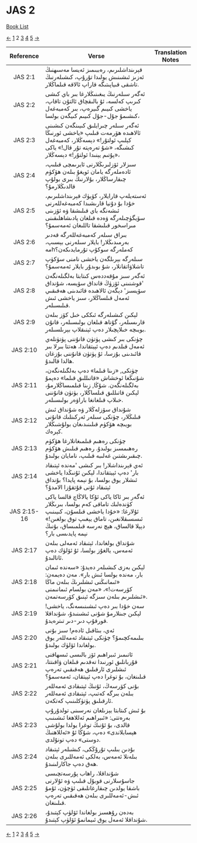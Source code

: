 # JAS 2
[Book List](../README.md)

[<-](./chapter_1.md) [1](./chapter_1.md) 2 [3](./chapter_3.md) [4](./chapter_4.md) [5](./chapter_5.md) [->](./chapter_3.md)

| Reference | Verse | Translation Notes |
|:---------:|-------|-------------------|
|JAS 2:1|قېرىنداشلىرىم، رەببىمىز ئەيسا مەسىھنىڭ ئەزىز ئىشىنىش يولىدا تۇرۇپ، كىشىلەرنىڭ تاشقى قىياپىتىگە قاراپ ئالاقە قىلماڭلار.||
|JAS 2:2|ئەگەر سىلەرنىڭ يىغىنىڭلارغا بىر باي كىشى كىرىپ كەلسە، ئۇ بالىقچاق ئالتۇن تاقاپ، ياخشى كىيىم گىيرەپ، بىر كەمبەغەل كىشىمۇ جۇل-جۇل كىيىم كىيگەن بولسا،||
|JAS 2:3|ئەگەر سىلەر چىرايلىق كىيىنگەن كىشىنى ئالاھىدە ھۆرمەت قىلىپ «ياخشى ئورنىڭا كېلىپ ئولتۇر!» دېسەڭلار، كەمبەغەل كىشىگە، «شۇ تەرەپتە تۇر قال!» ياكى «پۇتىم يېنىدا ئولتۇر!» دېسەڭلار،||
|JAS 2:4|سىزلار ئۆزلىرىڭلارنى ئايرىمچى قىلىپ، ئادەملەرگە يامان ئويغۇ بىلەن ھۆكۈم چىقارساڭلار، بۇلارنىڭ بىرى بولۇپ قالدىڭلارمۇ؟||
|JAS 2:5|ئەستەيلەپ قارايلار، كۆيۈك قېرىنداشلىرىم، خۇدا بۇ دۇنيا قارىشىدا كەمبەغەللەرنى ئىشەنگە باي قىلىشقا ۋە ئۆزىنى سۆيگۈچىلەرگە ۋەدە قىلغان پادىشاھلىقىنى مىراسخور قىلىشقا تاللىغان ئەمەسمۇ؟||
|JAS 2:6|بىراق سىلەر كەمبەغەللەرگە قەدىر بەرمىدىڭلار! بايلار سىلەرنى بېسىپ، مەhكەملەرگە سوكۇپ تۇرمايدىكەن؟||
|JAS 2:7|سىلەرگە بېرىلگەن ياخشى نامنى سۆكۈپ تاشلاۋاتقانلار، شۇ بوىدۇر بايلار ئەمەسمۇ؟||
|JAS 2:8|ئەگەر سىز مۇقەددەس كىتابتا بەلگىلەنگەن 'قوشنىنى ئۆزۈڭ قانداق سۆيسە، شۇنداق سۆيسىز' دېگەن ئالاھىدە قائىدىنى ھەقىقىي ئەمەل قىلساڭلار، سىز ياخشى ئىش قىلىسىلەر.||
|JAS 2:9|لېكىن كىشىلەرگە ئىككى خىل كۆز بىلەن قارىسىلەر، گۇناھ قىلغان بولىسىلەر، قانۇن بويىچە خىلاپچىلار دەپ ئېنىقلاپ بېرىلسىلەر.||
|JAS 2:10|چۈنكى بىر كىشى پۈتۈن قانۇننى پۈتۈنلەي ئەمەل قىلدىم دەپ ئېيتقاندا، ھەتتا بىرلا بىر قائىدىنى بۇزسا، ئۇ پۈتۈن قانۇننى بۇزغان ھالدا قالىدۇ.||
|JAS 2:11|چۈنكى, «زىنا قىلما» دەپ بەلگىلەنگەن، شۇنىڭغا ئوخشاش «قاتىللىق قىلما» دەپمۇ بەلگىلەنگەن. شۇڭا, زىنا قىلمىساڭلارمۇ، لېكىن قاتىللىق قىلساڭلار، بۈتۈن قانۇننى خىلاپ قىلغانغا باراۋەر بولىسىلەر.||
|JAS 2:12|شۇنداق سۆزلەڭلار ۋە شۇنداق ئىش قىلىڭلار، چۈنكى سىلەر ئەركىنلىك قانۇنى بويىچە ھۆكۈم قىلىنىدىغان بولۇشىڭلار كېرەك.||
|JAS 2:13|چۈنكى رەھىم قىلمىغانلارغا ھۆكۈم رەھىمسىز بولىدۇ. رەھىم قىلىش ھۆكۈم چىقىرىشتىن غەلىبە قىلىپ، نامايان بولىدۇ.||
|JAS 2:14|ئەي قېرىنداشلار! بىر كىشى 'مەندە ئېتىقاد بار' دەپ ئېيتقاندا، لېكىن ئۇنىڭدا ياخشى ئىشلار يوق بولسا، بۇ نېمە پايدا؟ بۇنداق ئېتىقاد ئۇنى قۇتقۇزا الامدۇ؟||
|JAS 2:15-16|ئەگەر بىر ئاكا ياكى ئۇكا يالاڭاچ قالسا ياكى كۈندەلىك تاماقى كەم بولسا، بىرىڭلار ئۇلارغا: «خۇدا ياخشى قىلسۇن، كىيىنىپ ئىسسىقلانغىن، تاماق يېغىپ توق بولغىن!» دېپلا قالساق، ھېچ نەرسە قىلمىساق، بۇنىڭ نېمە پايدىسى بار؟||
|JAS 2:17|شۇنداق بولغاندا، ئېتىقاد ئەمەلى بىلەن ئەمەس، يالغۇز بولسا، ئۇ ئۆلۈك دەپ ئاتالىدۇ.||
|JAS 2:18|لېكىن بەزى كىشىلەر دەيدۇ: «سەندە ئىمان بار، مەندە بولسا ئىش بار». مەن دەيمەن: «ئىمانىڭنى ئىشلىرىڭ بىلەن ماڭا كۆرسەت!»، «مەن بولسام ئىمانىمنى ئىشلىرىم بىلەن سىزگە ئېنىق كۆرسەتمەن».||
|JAS 2:19|سەن خۇدا بىر دەپ ئىشىنىسەنگ، ياخشى! لېكىن جىنلارمۇ شۇنى ئىشىنىدۇ، شۇنداقلا قورقۇپ دىر-دىر تىترەيدۇ.||
|JAS 2:20|ئەي، بىئاقىل ئادەم! سىز بۇنى بىلىمەكچىمۇ؟ چۈنكى ئېتىقاد ئەمەللەر يوق بولغاندا ئۆلۈك بولىدۇ.||
|JAS 2:21|ئاتىمىز ئىبراھىم ئۆز بالىسى ئىسھاقنى قۇربانلىق ئورنىدا تەقدىم قىلغان ۋاقىتتا، ئىشلىرى ئارقىلىق ھەقىقىي تەرەپ قىلىنغان، بۇ توغرا دەپ ئېيتقان، ئەمەسمۇ؟||
|JAS 2:22|بۇنى كۆرسەڭ، ئۇنىڭ ئېتىقادى ئەمەللەر بىلەن بىرگە كەتىپ، ئېتىقادى ئەمەللەر ئارقىلىق پۈتۈكلىنىپ كەتكەن.||
|JAS 2:23|بۇ ئىش كىتابتا يېزىلغان نەرسىنى تولدۇرۇپ بەرەتتى: «ئىبراھىم ئەللاھغا ئىشىنىپ قالدى، بۇ ئۇنىڭ توغرا يولدا بولۇشى ھېسابلاندى» دەپ، شۇڭا ئۇ «ئەللاھنىڭ دوستى» دەپ تونۇلدى.||
|JAS 2:24|بۇدىن بىلىپ تۇرۇڭكى، كىشىلەر ئېتىقاد بىلەنلا ئەمەس، بەلكى ئەمەللىرى بىلەن ھەق دەپ جاكارلىنىدۇ.||
|JAS 2:25|شۇنداقلا، راھاب پۇرسەتچىسى جاسۇسلارنى قوبۇل قىلىپ ۋە ئۇلارنى باشقا يولدىن چىقارغانلىقى ئۈچۈن، ئۇمۇ ئىش-ئەمەللىرى بىلەن ھەقىقىي تەرەپ قىلىنغان.||
|JAS 2:26|بەدەن رۇھسىز بولغاندا ئۆلۈپ كېتىدۇ، شۇنداقلا ئەمەل يوق ئىيمانمۇ ئۆلۈپ كېتىدۇ.||


[<-](./chapter_1.md) [1](./chapter_1.md) 2 [3](./chapter_3.md) [4](./chapter_4.md) [5](./chapter_5.md) [->](./chapter_3.md)